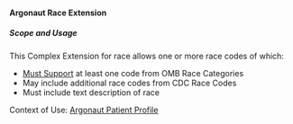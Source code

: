#### Argonaut Race Extension

##### Scope and Usage

This Complex Extension for race allows one or more race codes of which:

- [Must Support](definitions.html#must-support) at least one code from OMB Race Categories
- May include additional race codes from CDC Race Codes
- Must include text description of race


Context of Use: [Argonaut Patient Profile](StructureDefinition-argo-patient.html)
